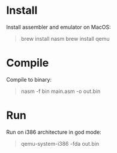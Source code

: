 Install
=======
Install assembler and emulator on MacOS:

> brew install nasm
> brew install qemu

Compile
=======
Compile to binary:

> nasm -f bin main.asm -o out.bin

Run
===
Run on i386 architecture in god mode:

> qemu-system-i386 -fda out.bin
